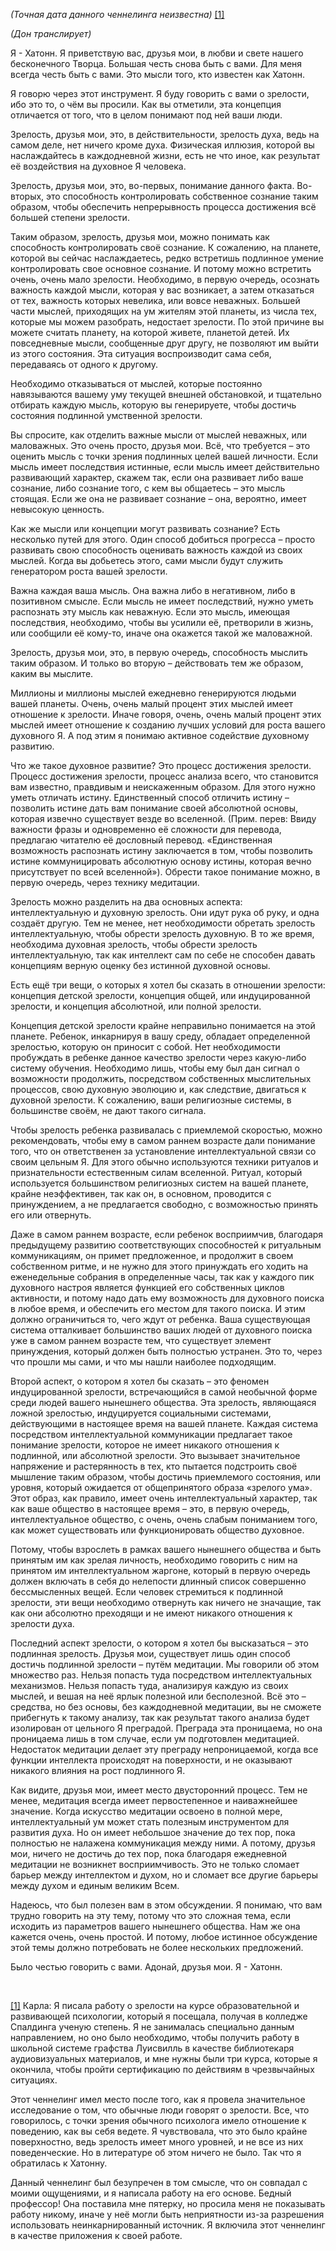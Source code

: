 <p><em>(Точная дата данного ченнелинга неизвестна)</em> <a id="_ftnref1" href="#_ftn1" name="_ftnref1">[1]</a></p>
<p><em>(Дон транслирует)</em></p>


<p>Я - Хатонн. Я приветствую вас, друзья мои, в любви и свете нашего бесконечного Творца. Большая честь снова быть с вами. Для меня всегда честь быть с вами. Это мысли того, кто известен как Хатонн.</p>
<p>Я говорю через этот инструмент. Я буду говорить с вами о зрелости, ибо это то, о чём вы просили. Как вы отметили, эта концепция отличается от того, что в целом понимают под ней ваши люди.</p>
<p>Зрелость, друзья мои, это, в действительности, зрелость духа, ведь на самом деле, нет ничего кроме духа. Физическая иллюзия, которой вы наслаждайтесь в каждодневной жизни, есть не что иное, как результат её воздействия на духовное Я человека.</p>
<p>Зрелость, друзья мои, это, во-первых, понимание данного факта. Во-вторых, это способность контролировать собственное сознание таким образом, чтобы обеспечить непрерывность процесса достижения всё большей степени зрелости.</p>
<p>Таким образом, зрелость, друзья мои, можно понимать как способность контролировать своё сознание. К сожалению, на планете, которой вы сейчас наслаждаетесь, редко встретишь подлинное умение контролировать свое основное сознание. И потому можно встретить очень, очень мало зрелости. Необходимо, в первую очередь, осознать важность каждой мысли, которая у вас возникает, а затем отказаться от тех, важность которых невелика, или вовсе неважных. Большей части мыслей, приходящих на ум жителям этой планеты, из числа тех, которые мы можем разобрать, недостает зрелости. По этой причине вы можете считать планету, на которой живете, планетой детей. Их повседневные мысли, сообщенные друг другу, не позволяют им выйти из этого состояния. Эта ситуация воспроизводит сама себя, передаваясь от одного к другому.</p>
<p>Необходимо отказываться от мыслей, которые постоянно навязываются вашему уму текущей внешней обстановкой, и тщательно отбирать каждую мысль, которую вы генерируете, чтобы достичь состояния подлинной умственной зрелости.</p>
<p>Вы спросите, как отделить важные мысли от мыслей неважных, или маловажных. Это очень просто, друзья мои. Всё, что требуется – это оценить мысль с точки зрения подлинных целей вашей личности. Если мысль имеет последствия истинные, если мысль имеет действительно развивающий характер, скажем так, если она развивает либо ваше сознание, либо сознание того, с кем вы общаетесь – это мысль стоящая. Если же она не развивает сознание – она, вероятно, имеет невысокую ценность.</p>
<p>Как же мысли или концепции могут развивать сознание? Есть несколько путей для этого. Один способ добиться прогресса – просто развивать свою способность оценивать важность каждой из своих мыслей. Когда вы добьетесь этого, сами мысли будут служить генератором роста вашей зрелости.</p>
<p>Важна каждая ваша мысль. Она важна либо в негативном, либо в позитивном смысле. Если мысль не имеет последствий, нужно уметь распознать эту мысль как неважную. Если это мысль, имеющая последствия, необходимо, чтобы вы усилили её, претворили в жизнь, или сообщили её кому-то, иначе она окажется такой же маловажной.</p>
<p>Зрелость, друзья мои, это, в первую очередь, способность мыслить таким образом. И только во вторую – действовать тем же образом, каким вы мыслите.</p>
<p>Миллионы и миллионы мыслей ежедневно генерируются людьми вашей планеты. Очень, очень малый процент этих мыслей имеет отношение к зрелости. Иначе говоря, очень, очень малый процент этих мыслей имеет отношение к созданию лучших условий для роста вашего духовного Я. А под этим я понимаю активное содействие духовному развитию.</p>
<p>Что же такое духовное развитие? Это процесс достижения зрелости. Процесс достижения зрелости, процесс анализа всего, что становится вам известно, правдивым и неискаженным образом. Для этого нужно уметь отличать истину. Единственный способ отличить истину – позволить истине дать вам понимание своей абсолютной основы, которая извечно существует везде во вселенной. (Прим. перев: Ввиду важности фразы и одновременно её сложности для перевода, предлагаю читателю её дословный перевод. «Единственная возможность распознать истину заключается в том, чтобы позволить истине коммуницировать абсолютную основу истины, которая вечно присутствует по всей вселенной»). Обрести такое понимание можно, в первую очередь, через технику медитации.</p>
<p>Зрелость можно разделить на два основных аспекта: интеллектуальную и духовную зрелость. Они идут рука об руку, и одна создаёт другую. Тем не менее, нет необходимости обретать зрелость интеллектуальную, чтобы обрести зрелость духовную. В то же время, необходима духовная зрелость, чтобы обрести зрелость интеллектуальную, так как интеллект сам по себе не способен давать концепциям верную оценку без истинной духовной основы.</p>
<p>Есть ещё три вещи, о которых я хотел бы сказать в отношении зрелости: концепция детской зрелости, концепция общей, или индуцированной зрелости, и концепция абсолютной, или полной зрелости.</p>
<p>Концепция детской зрелости крайне неправильно понимается на этой планете. Ребенок, инкарнируя в вашу среду, обладает определенной зрелостью, которую он приносит с собой. Нет необходимости пробуждать в ребенке данное качество зрелости через какую-либо систему обучения. Необходимо лишь, чтобы ему был дан сигнал о возможности продолжить, посредством собственных мыслительных процессов, свою духовную эволюцию и, как следствие, двигаться к духовной зрелости. К сожалению, ваши религиозные системы, в большинстве своём, не дают такого сигнала.</p>
<p>Чтобы зрелость ребенка развивалась с приемлемой скоростью, можно рекомендовать, чтобы ему в самом раннем возрасте дали понимание того, что он ответственен за установление интеллектуальной связи со своим цельным Я. Для этого обычно используются техники ритуалов и признательности естественным силам вселенной. Ритуал, который используется большинством религиозных систем на вашей планете, крайне неэффективен, так как он, в основном, проводится с принуждением, а не предлагается свободно, с возможностью принять его или отвернуть.</p>
<p>Даже в самом раннем возрасте, если ребенок восприимчив, благодаря предыдущему развитию соответствующих способностей к ритуальным коммуникациям, он примет предложенное, и продолжит в своем собственном ритме, и не нужно для этого принуждать его ходить на еженедельные собрания в определенные часы, так как у каждого пик духовного настроя является функцией его собственных циклов активности, и потому надо дать ему возможность для духовного поиска в любое время, и обеспечить его местом для такого поиска. И этим должно ограничиться то, чего ждут от ребенка. Ваша существующая система отталкивает большинство ваших людей от духовного поиска уже в самом раннем возрасте тем, что существует элемент принуждения, который должен быть полностью устранен. Это то, через что прошли мы сами, и что мы нашли наиболее подходящим.</p>
<p>Второй аспект, о котором я хотел бы сказать – это феномен индуцированной зрелости, встречающийся в самой необычной форме среди людей вашего нынешнего общества. Эта зрелость, являющаяся ложной зрелостью, индуцируется социальными системами, действующими в настоящее время на вашей планете. Каждая система посредством интеллектуальной коммуникации предлагает такое понимание зрелости, которое не имеет никакого отношения к подлинной, или абсолютной зрелости. Это вызывает значительное напряжение и растерянность в тех, кто пытается подстроить своё мышление таким образом, чтобы достичь приемлемого состояния, или уровня, который ожидается от общепринятого образа «зрелого ума». Этот образ, как правило, имеет очень интеллектуальный характер, так как ваше общество в настоящее время – это, в первую очередь, интеллектуальное общество, с очень, очень слабым пониманием того, как может существовать или функционировать общество духовное.</p>
<p>Потому, чтобы взрослеть в рамках вашего нынешнего общества и быть принятым им как зрелая личность, необходимо говорить с ним на принятом им интеллектуальном жаргоне, который в первую очередь должен включать в себя до нелепости длинный список совершенно бессмысленных вещей. Если человек стремиться к подлинной зрелости, эти вещи необходимо отвернуть как ничего не значащие, так как они абсолютно преходящи и не имеют никакого отношения к зрелости духа.</p>
<p>Последний аспект зрелости, о котором я хотел бы высказаться – это подлинная зрелость. Друзья мои, существует лишь один способ достичь подлинной зрелости – путём медитации. Мы говорили об этом множество раз. Нельзя попасть туда посредством интеллектуальных механизмов. Нельзя попасть туда, анализируя каждую из своих мыслей, и вешая на неё ярлык полезной или бесполезной. Всё это – средства, но без основы, без каждодневной медитации, вы не сможете прибегнуть к такому анализу, так как результат такого анализа будет изолирован от цельного Я преградой. Преграда эта проницаема, но она проницаема лишь в том случае, если ум подготовлен медитацией. Недостаток медитации делает эту преграду непроницаемой, когда все функции интеллекта происходят на поверхности, и не оказывают никакого влияния на рост подлинного Я.</p>
<p>Как видите, друзья мои, имеет место двусторонний процесс. Тем не менее, медитация всегда имеет первостепенное и наиважнейшее значение. Когда искусство медитации освоено в полной мере, интеллектуальный ум может стать полезным инструментом для развития духа. Но он имеет небольшое значение до тех пор, пока полностью не налажена коммуникация между ними. А потому, друзья мои, ничего не достичь до тех пор, пока благодаря ежедневной медитации не возникнет восприимчивость. Это не только сломает барьер между интеллектом и духом, но и сломает все другие барьеры между духом и единым великим Всем.</p>
<p>Надеюсь, что был полезен вам в этом обсуждении. Я понимаю, что вам трудно говорить на эту тему, потому что это сложная тема, если исходить из параметров вашего нынешнего общества. Нам же она кажется очень, очень простой. И потому, любое истинное обсуждение этой темы должно потребовать не более нескольких предложений.</p>
<p>Было честью говорить с вами. Адонай, друзья мои. Я - Хатонн.</p>


<p class="separator-left-33"> </p>
<p class="footnote"><a id="_ftn1" href="#_ftnref1" name="_ftn1">[1]</a> Карла: Я писала работу о зрелости на курсе образовательной и развивающей психологии, который я посещала, получая в колледже Спалдинга ученую степень. Я не занималась специально данным направлением, но оно было необходимо, чтобы получить работу в школьной системе графства Луисвилль в качестве библиотекаря аудиовизуальных материалов, и мне нужны были три курса, которые я окончила, чтобы пройти сертификацию по действиям в чрезвычайных ситуациях.</p>
<p>Этот ченнелинг имел место после того, как я провела значительное исследование о том, что обычные люди говорят о зрелости. Все, что говорилось, с точки зрения обычного психолога имело отношение к поведению, как вы себя ведете. Я чувствовала, что это было крайне поверхностно, ведь зрелость имеет много уровней, и не все из них поведенческие. Но в литературе об этом ничего не было. Так что я обратилась к Хатонну.</p>
<p>Данный ченнелинг был безупречен в том смысле, что он совпадал с моими ощущениями, и я написала работу на его основе. Бедный профессор! Она поставила мне пятерку, но просила меня не показывать работу никому, иначе у неё могли быть неприятности из-за разрешения использовать неинкарнированный источник. Я включила этот ченнелинг в качестве приложения к своей работе.</p>